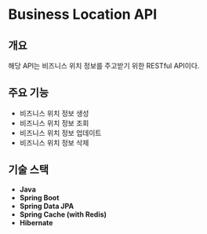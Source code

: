 # Business Location API

## 개요
해당 API는 비즈니스 위치 정보를 주고받기 위한 RESTful API이다. 

## 주요 기능
- 비즈니스 위치 정보 생성
- 비즈니스 위치 정보 조회
- 비즈니스 위치 정보 업데이트
- 비즈니스 위치 정보 삭제

## 기술 스택
- **Java**
- **Spring Boot**
- **Spring Data JPA**
- **Spring Cache (with Redis)**
- **Hibernate**